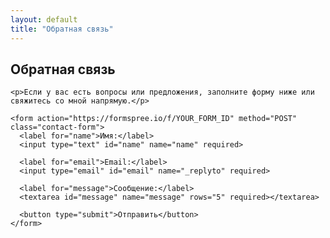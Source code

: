 ```yaml
---
layout: default
title: "Обратная связь"
---
```


<section class="section">
  <div class="container">
    <h1>Обратная связь</h1>

    <p>Если у вас есть вопросы или предложения, заполните форму ниже или свяжитесь со мной напрямую.</p>

    <form action="https://formspree.io/f/YOUR_FORM_ID" method="POST" class="contact-form">
      <label for="name">Имя:</label>
      <input type="text" id="name" name="name" required>

      <label for="email">Email:</label>
      <input type="email" id="email" name="_replyto" required>

      <label for="message">Сообщение:</label>
      <textarea id="message" name="message" rows="5" required></textarea>

      <button type="submit">Отправить</button>
    </form>
  </div>
</section>
